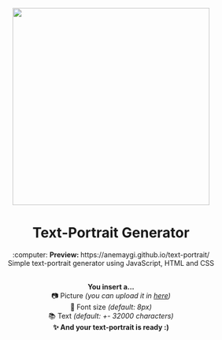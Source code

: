 <p align="center">
  <a href="https://anemaygi.github.io/text-portrait/" target="_blanc">
    <img width="400" src="https://i.imgur.com/UfYQk9a.png">
  </a>
</p>

<h1 align="center">Text-Portrait Generator</h1>

<div align="center">
:computer: <b>Preview: </b>https://anemaygi.github.io/text-portrait/ <br/>  
Simple text-portrait generator using JavaScript, HTML and CSS 
<br/><br/>

<b>You insert a...</b><br/>
:camera: Picture <i>(you can upload it in <a href="https://imgur.com" target="_blanc">here</a>)</i><br/>
:straight_ruler: Font size <i>(default: 8px)</i><br/>
:books: Text <i>(default: +- 32000 characters)</i><br/>
<b> ✨ And your text-portrait is ready :)</b>
</div>